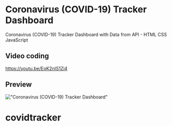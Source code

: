 # Coronavirus (COVID-19) Tracker Dashboard

Coronavirus (COVID-19) Tracker Dashboard with Data from API - HTML CSS JavaScript

## Video coding

https://youtu.be/EoK2nIS1Zi4

## Preview

!["Coronavirus (COVID-19) Tracker Dashboard"](https://user-images.githubusercontent.com/67447840/113251512-971b0680-92ec-11eb-96cc-b928a6521e53.png "Coronavirus (COVID-19) Tracker Dashboard")
# covidtracker

